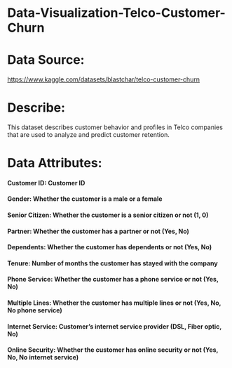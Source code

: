 # Data-Visualization-Telco-Customer-Churn

# Data Source:
https://www.kaggle.com/datasets/blastchar/telco-customer-churn

# Describe:
This dataset describes customer behavior and profiles in Telco companies that are used to analyze and predict customer retention.

# Data Attributes:
#### Customer ID: Customer ID
#### Gender: Whether the customer is a male or a female
#### Senior Citizen: Whether the customer is a senior citizen or not (1, 0)
#### Partner: Whether the customer has a partner or not (Yes, No)
#### Dependents: Whether the customer has dependents or not (Yes, No)
#### Tenure: Number of months the customer has stayed with the company
#### Phone Service: Whether the customer has a phone service or not (Yes, No)
#### Multiple Lines: Whether the customer has multiple lines or not (Yes, No, No phone service)
#### Internet Service: Customer’s internet service provider (DSL, Fiber optic, No)
#### Online Security: Whether the customer has online security or not (Yes, No, No internet service)
